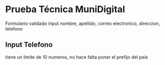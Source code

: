 # Prueba Técnica MuniDigital
Formulario validado
input nombre, apellido, correo electronico, direccion, telefono

## Input Telefono
tiene un limite de 10 numeros, no hace falta poner el prefijo del país

